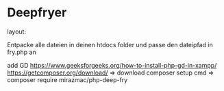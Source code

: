 # Deepfryer
layout:

Entpacke alle dateien in deinen htdocs folder und passe den dateipfad in fry.php an
 
add GD https://www.geeksforgeeks.org/how-to-install-php-gd-in-xampp/
https://getcomposer.org/download/ => download composer setup
cmd => composer require mirazmac/php-deep-fry